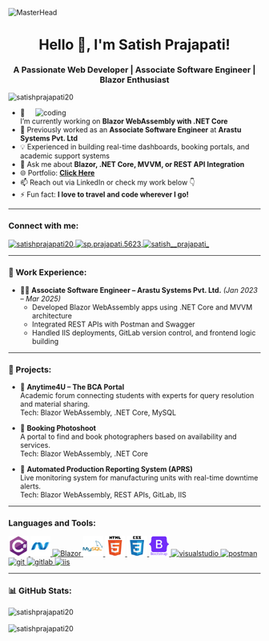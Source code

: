 ![MasterHead](https://user-images.githubusercontent.com/22107794/139580686-887df369-edb8-4bc8-b607-4fbf6d7e4866.gif)

<h1 align="center">Hello 👋, I'm Satish Prajapati!</h1>
<h3 align="center">A Passionate Web Developer | Associate Software Engineer | Blazor Enthusiast</h3>

<p align="left">
  <img src="https://komarev.com/ghpvc/?username=satishprajapati20&label=Profile%20views&color=0e75b6&style=flat" alt="satishprajapati20"/>
</p>

<img align="right" alt="coding" width="450" src="https://user-images.githubusercontent.com/55389276/140866485-8fb1c876-9a8f-4d6a-98dc-08c4981eaf70.gif">

- 🔭 I’m currently working on **Blazor WebAssembly with .NET Core**
- 💼 Previously worked as an **Associate Software Engineer** at **Arastu Systems Pvt. Ltd**
- 💡 Experienced in building real-time dashboards, booking portals, and academic support systems
- 💬 Ask me about **Blazor, .NET Core, MVVM, or REST API Integration**
- 🌐 Portfolio: **[Click Here](https://portfolio.coursevita.com/satish-prajapati-portfolio)**
- 📫 Reach out via LinkedIn or check my work below 👇
- ⚡ Fun fact: **I love to travel and code wherever I go!**

---

<h3 align="left">Connect with me:</h3>
<p align="left">
  <a href="https://linkedin.com/in/satishprajapati20" target="blank">
    <img align="center" src="https://raw.githubusercontent.com/rahuldkjain/github-profile-readme-generator/master/src/images/icons/Social/linked-in-alt.svg" alt="satishprajapati20" height="30" width="40" />
  </a>
  <a href="https://fb.com/sp.prajapati.5623" target="blank">
    <img align="center" src="https://raw.githubusercontent.com/rahuldkjain/github-profile-readme-generator/master/src/images/icons/Social/facebook.svg" alt="sp.prajapati.5623" height="30" width="40" />
  </a>
  <a href="https://instagram.com/satish__prajapati_" target="blank">
    <img align="center" src="https://raw.githubusercontent.com/rahuldkjain/github-profile-readme-generator/master/src/images/icons/Social/instagram.svg" alt="satish__prajapati_" height="30" width="40" />
  </a>
</p>

---

<h3 align="left">💼 Work Experience:</h3>

- 👨‍💻 **Associate Software Engineer – Arastu Systems Pvt. Ltd.** *(Jan 2023 – Mar 2025)*  
  - Developed Blazor WebAssembly apps using .NET Core and MVVM architecture  
  - Integrated REST APIs with Postman and Swagger  
  - Handled IIS deployments, GitLab version control, and frontend logic building  

---

<h3 align="left">🚀 Projects:</h3>

- 📌 **Anytime4U – The BCA Portal**  
  Academic forum connecting students with experts for query resolution and material sharing.  
  Tech: Blazor WebAssembly, .NET Core, MySQL

- 📌 **Booking Photoshoot**  
  A portal to find and book photographers based on availability and services.  
  Tech: Blazor WebAssembly, .NET Core

- 📌 **Automated Production Reporting System (APRS)**  
  Live monitoring system for manufacturing units with real-time downtime alerts.  
  Tech: Blazor WebAssembly, REST APIs, GitLab, IIS

---

<h3 align="left">Languages and Tools:</h3>

<p align="left">
  <a href="https://learn.microsoft.com/en-us/dotnet/csharp/" target="_blank"> <img src="https://raw.githubusercontent.com/devicons/devicon/master/icons/csharp/csharp-original.svg" alt="csharp" width="40" height="40"/> </a>
  <a href="https://dotnet.microsoft.com/" target="_blank"> <img src="https://raw.githubusercontent.com/devicons/devicon/master/icons/dot-net/dot-net-original.svg" alt=".NET" width="40" height="40"/> </a>
  <a href="https://blazor.net/" target="_blank"> <img src="https://upload.wikimedia.org/wikipedia/commons/d/d0/Blazor.png" alt="Blazor" width="40" height="40"/> </a>
  <a href="https://www.mysql.com/" target="_blank"> <img src="https://raw.githubusercontent.com/devicons/devicon/master/icons/mysql/mysql-original-wordmark.svg" alt="mysql" width="40" height="40"/> </a>
  <a href="https://www.w3.org/html/" target="_blank"> <img src="https://raw.githubusercontent.com/devicons/devicon/master/icons/html5/html5-original-wordmark.svg" alt="html5" width="40" height="40"/> </a>
  <a href="https://www.w3schools.com/css/" target="_blank"> <img src="https://raw.githubusercontent.com/devicons/devicon/master/icons/css3/css3-original-wordmark.svg" alt="css3" width="40" height="40"/> </a>
  <a href="https://getbootstrap.com/" target="_blank"> <img src="https://raw.githubusercontent.com/devicons/devicon/master/icons/bootstrap/bootstrap-plain-wordmark.svg" alt="bootstrap" width="40" height="40"/> </a>
  <a href="https://visualstudio.microsoft.com/" target="_blank"> <img src="https://img.icons8.com/color/48/000000/visual-studio.png" alt="visualstudio" width="40" height="40"/> </a>
  <a href="https://www.postman.com/" target="_blank"> <img src="https://www.vectorlogo.zone/logos/getpostman/getpostman-icon.svg" alt="postman" width="40" height="40"/> </a>
  <a href="https://git-scm.com/" target="_blank"> <img src="https://www.vectorlogo.zone/logos/git-scm/git-scm-icon.svg" alt="git" width="40" height="40"/> </a>
  <a href="https://about.gitlab.com/" target="_blank"> <img src="https://about.gitlab.com/images/press/logo/png/gitlab-icon-rgb.png" alt="gitlab" width="40" height="40"/> </a>
  <a href="https://www.iis.net/" target="_blank"> <img src="https://img.icons8.com/color/48/000000/windows-logo.png" alt="iis" width="40" height="40"/> </a>
</p>

---

<h3 align="left">📊 GitHub Stats:</h3>

<p><img align="center" src="https://github-readme-stats.vercel.app/api/top-langs?username=satishprajapati20&show_icons=true&locale=en&layout=compact" alt="satishprajapati20" /></p>
<p><img align="center" src="https://github-readme-streak-stats.herokuapp.com/?user=satishprajapati20&" alt="satishprajapati20" /></p>
